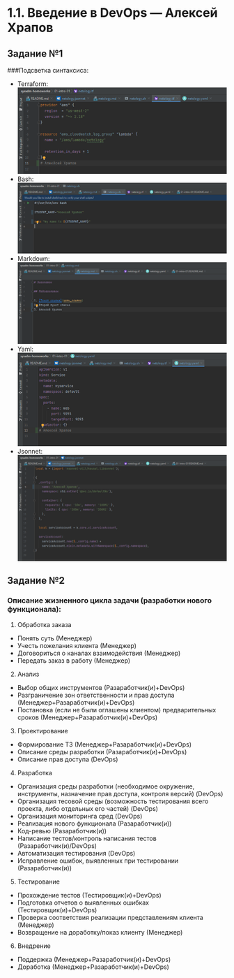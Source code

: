 # 1.1. Введение в DevOps — Алексей Храпов
## Задание №1
###Подсветка синтаксиса:
  - Terraform: ![Терраформ](img/terraform.png)
  - Bash: ![bahs](img/bash.png)
  - Markdown: ![markdown](img/markdown.png)
  - Yaml: ![Yaml](img/yaml.png)
  - Jsonnet: ![Jsonnet](img/jsonnet.png)

## Задание №2
### Описание жизненного цикла задачи (разработки нового функционала):
1.	Обработка заказа
- 	Понять суть (Менеджер)
- 	Учесть пожелания клиента (Менеджер)
- 	Договориться о каналах взаимодействия (Менеджер)
- 	Передать заказ в работу (Менеджер)
2.	Анализ
- 	Выбор общих инструментов (Разаработчик(и)+DevOps)
- 	Разграничение зон ответственности и прав доступа (Менеджер+Разаработчик(и)+DevOps)
- 	Постановка (если не были оглашены клиентом) предварительных сроков (Менеджер+Разаработчик(и)+DevOps)
3.	Проектирование
- 	Формирование ТЗ (Менеджер+Разаработчик(и)+DevOps)
- 	Описание среды разработки (Разаработчик(и)+DevOps)
- 	Описание прав доступа (DevOps)
4.	Разработка
- 	Организация среды разработки (необходимое окружение, инструменты, назначение прав доступа, контроля версий) (DevOps)
- 	Организация тесовой среды (возможность тестирования всего проекта, либо отдельных его частей) (DevOps)
- 	Организация мониторинга сред (DevOps)
- 	Реализация нового функционала (Разаработчик(и))
- 	Код-ревью (Разаработчик(и))
- 	Написание тестов/контроль написания тестов (Разаработчик(и)/DevOps)
- 	Автоматизация тестирования (DevOps)
- 	Исправление ошибок, выявленных при тестировании (Разаработчик(и))
5. Тестирование
- 	Прохождение тестов (Тестировщик(и)+DevOps)
- 	Подготовка отчетов о выявленных ошибках (Тестировщик(и)+DevOps)
- 	Проверка соответствия реализации представлениям клиента (Менеджер)
- 	Возвращение на доработку/показ клиенту (Менеджер)
6.	Внедрение
- 	Поддержка (Менеджер+Разаработчик(и)+DevOps)
- 	Доработка (Менеджер+Разаработчик(и)+DevOps)
